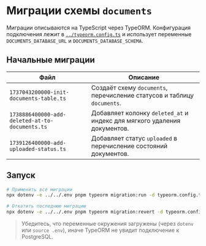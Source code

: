 # Миграции схемы `documents`

Миграции описываются на TypeScript через TypeORM. Конфигурация подключения лежит в [`../typeorm.config.ts`](../typeorm.config.ts)
и использует переменные `DOCUMENTS_DATABASE_URL` и `DOCUMENTS_DATABASE_SCHEMA`.

## Начальные миграции

| Файл | Описание |
| --- | --- |
| `1737043200000-init-documents-table.ts` | Создаёт схему `documents`, перечисление статусов и таблицу `documents`. |
| `1738886400000-add-deleted-at-to-documents.ts` | Добавляет колонку `deleted_at` и индекс для мягкого удаления документов. |
| `1739126400000-add-uploaded-status.ts` | Добавляет статус `uploaded` в перечисление состояний документов. |

## Запуск
```bash
# Применить все миграции
npx dotenv -e ../../.env pnpm typeorm migration:run -d typeorm.config.ts

# Откатить последнюю миграцию
npx dotenv -e ../../.env pnpm typeorm migration:revert -d typeorm.config.ts
```

> Убедитесь, что переменные окружения загружены (через `dotenv` или `source .env`), иначе TypeORM не увидит подключение к PostgreSQL.
